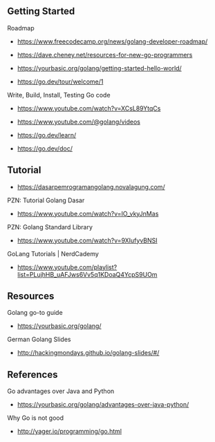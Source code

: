 ## Getting Started

Roadmap
- https://www.freecodecamp.org/news/golang-developer-roadmap/

- https://dave.cheney.net/resources-for-new-go-programmers
- https://yourbasic.org/golang/getting-started-hello-world/
- https://go.dev/tour/welcome/1

Write, Build, Install, Testing Go code
- https://www.youtube.com/watch?v=XCsL89YtqCs
- https://www.youtube.com/@golang/videos

- https://go.dev/learn/
- https://go.dev/doc/

## Tutorial

- https://dasarpemrogramangolang.novalagung.com/

PZN: Tutorial Golang Dasar
- https://www.youtube.com/watch?v=IO_vkyJnMas

PZN: Golang Standard Library
- https://www.youtube.com/watch?v=9XIufyvBNSI

GoLang Tutorials | NerdCademy
- https://www.youtube.com/playlist?list=PLujhHB_uAFJws6Vv5q1KDoaQ4YcpS9UOm

## Resources

Golang go-to guide
- https://yourbasic.org/golang/

German Golang Slides
- http://hackingmondays.github.io/golang-slides/#/

## References

Go advantages over Java and Python
- https://yourbasic.org/golang/advantages-over-java-python/

Why Go is not good
- http://yager.io/programming/go.html
